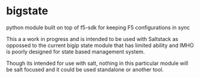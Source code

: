 # bigstate
python module built on top of f5-sdk for keeping F5 configurations in sync

This a a work in progress and is intended to be used with Saltstack as oppossed to the current bigip state module that has limited ability and IMHO is poorly designed for state based management system.

Though its intended for use with salt, nothing in this particular module will be salt focused and it could be used standalone or another tool.